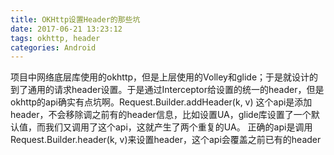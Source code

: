 ```yaml
---
title: OKHttp设置Header的那些坑
date: 2017-06-21 13:23:12
tags: okhttp, header
categories: Android
---
```

项目中网络底层库使用的okhttp，但是上层使用的Volley和glide；于是就设计的到了通用的请求header设置。于是通过Interceptor给设置的统一的header，但是okhttp的api确实有点坑啊。Request.Builder.addHeader(k, v) 这个api是添加header，不会移除调之前有的header信息，比如设置UA，glide库设置了一个默认值，而我们又调用了这个api，这就产生了两个重复的UA。 
正确的api是调用Request.Builder.header(k, v)来设置header，这个api会覆盖之前已有的header